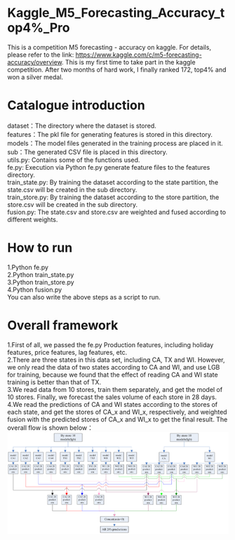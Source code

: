 # Kaggle_M5_Forecasting_Accuracy_top4%_Pro
This is a competition M5 forecasting - accuracy on kaggle. For details, please refer to the link: https://www.kaggle.com/c/m5-forecasting-accuracy/overview. This is my first time to take part in the kaggle competition. After two months of hard work, I finally ranked 172, top4% and won a silver medal.

# Catalogue introduction
dataset：The directory where the dataset is stored.  
features：The pkl file for generating features is stored in this directory.  
models：The model files generated in the training process are placed in it.  
sub：The generated CSV file is placed in this directory.  
utils.py: Contains some of the functions used.  
fe.py: Execution via Python fe.py generate feature files to the features directory.  
train_state.py: By training the dataset according to the state partition, the state.csv will be created in the sub directory.  
train_store.py: By training the dataset according to the store partition, the store.csv will be created in the sub directory.  
fusion.py: The state.csv and store.csv are weighted and fused according to different weights.  

# How to run
1.Python fe.py  
2.Python train_state.py  
3.Python train_store.py  
4.Python fusion.py  
You can also write the above steps as a script to run.  

# Overall framework
1.First of all, we passed the fe.py Production features, including holiday features, price features, lag features, etc.  
2.There are three states in this data set, including CA, TX and WI. However, we only read the data of two states according to CA and WI, and use LGB for training, because we found that the effect of reading CA and WI state training is better than that of TX.  
3.We read data from 10 stores, train them separately, and get the model of 10 stores. Finally, we forecast the sales volume of each store in 28 days.  
4.We read the predictions of CA and WI states according to the stores of each state, and get the stores of CA_x and WI_x, respectively, and weighted fusion with the predicted stores of CA_x and WI_x to get the final result. The overall flow is shown below：  
![models_picture](https://github.com/Greak-1124/Kaggle_M5_Forecasting_Accuracy_Pro/blob/master/models.jpg)
